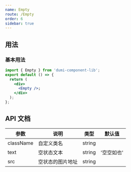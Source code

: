```yaml
---
name: Empty
route: /Empty
order: 6
sidebar: true
---
```


## 用法

### 基本用法

```jsx
import { Empty } from 'dumi-component-lib';
export default () => {
  return (
    <div>
      <Empty />;
    </div>
  );
};
```

## API 文档

| 参数      | 说明             | 类型   | 默认值     |
| --- | --- | --- | --- |
| className | 自定义类名       | string |            |
| text      | 空状态文本       | string | '空空如也' |
| src       | 空状态的图片地址 | string |            |
